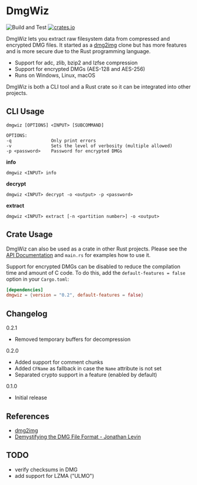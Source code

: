 DmgWiz
======
![Build and Test](https://github.com/citruz/dmgwiz/workflows/Build%20and%20Test/badge.svg?branch=main)
[![crates.io](https://img.shields.io/crates/v/dmgwiz)](https://crates.io/crates/dmgwiz)

DmgWiz lets you extract raw filesystem data from compressed and encrypted DMG files. It started as a [dmg2img](http://vu1tur.eu.org/tools/) clone but has more features and is more secure due to the Rust programming language.

- Support for adc, zlib, bzip2 and lzfse compression
- Support for encrypted DMGs (AES-128 and AES-256)
- Runs on Windows, Linux, macOS

DmgWiz is both a CLI tool and a Rust crate so it can be integrated into other projects.


CLI Usage
---------

    dmgwiz [OPTIONS] <INPUT> [SUBCOMMAND]

    OPTIONS:
    -q               Only print errors
    -v               Sets the level of verbosity (multiple allowed)
    -p <password>    Password for encrypted DMGs

**info**

    dmgwiz <INPUT> info

**decrypt**

    dmgwiz <INPUT> decrypt -o <output> -p <password>

**extract**

    dmgwiz <INPUT> extract [-n <partition number>] -o <output>
    

Crate Usage
-----------

DmgWiz can also be used as a crate in other Rust projects. Please see the [API Documentation](https://docs.rs/dmgwiz) and `main.rs` for examples how to use it.

Support for encrypted DMGs can be disabled to reduce the compilation time and amount of C code. To do this, add the `default-features = false` option in your `Cargo.toml`:
```TOML
[dependencies]
dmgwiz = {version = "0.2", default-features = false}
```

Changelog
---------

0.2.1
- Removed temporary buffers for decompression

0.2.0
- Added support for comment chunks
- Added `CFName` as fallback in case the `Name` attribute is not set
- Separated crypto support in a feature (enabled by default)

0.1.0
- Initial release

References
----------
- [dmg2img](http://vu1tur.eu.org/tools/)
- [Demystifying the DMG File Format - Jonathan Levin](http://newosxbook.com/DMG.html)

TODO
----
- verify checksums in DMG
- add support for LZMA ("ULMO")